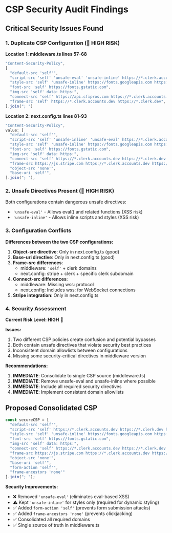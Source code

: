 # CSP Security Audit Findings

## Critical Security Issues Found

### 1. Duplicate CSP Configuration (🔴 HIGH RISK)

**Location 1: middleware.ts lines 57-68**
```typescript
"Content-Security-Policy",
[
  "default-src 'self'",
  "script-src 'self' 'unsafe-eval' 'unsafe-inline' https://*.clerk.accounts.dev https://*.clerk.dev",
  "style-src 'self' 'unsafe-inline' https://fonts.googleapis.com https://*.clerk.accounts.dev https://*.clerk.dev",
  "font-src 'self' https://fonts.gstatic.com",
  "img-src 'self' data: https:",
  "connect-src 'self' https://api.cfipros.com https://*.clerk.accounts.dev https://*.clerk.dev https://us.i.posthog.com",
  "frame-src 'self' https://*.clerk.accounts.dev https://*.clerk.dev",
].join("; ")
```

**Location 2: next.config.ts lines 81-93**
```typescript
"Content-Security-Policy",
value: [
  "default-src 'self'",
  "script-src 'self' 'unsafe-inline' 'unsafe-eval' https://*.clerk.accounts.dev https://*.clerk.dev https://safe-rooster-9.clerk.accounts.dev https://js.stripe.com",
  "style-src 'self' 'unsafe-inline' https://fonts.googleapis.com https://*.clerk.accounts.dev https://*.clerk.dev",
  "font-src 'self' https://fonts.gstatic.com",
  "img-src 'self' data: https:",
  "connect-src 'self' https://*.clerk.accounts.dev https://*.clerk.dev https://safe-rooster-9.clerk.accounts.dev https://api.cfipros.com https://us.i.posthog.com wss:",
  "frame-src https://js.stripe.com https://*.clerk.accounts.dev https://*.clerk.dev https://safe-rooster-9.clerk.accounts.dev",
  "object-src 'none'",
  "base-uri 'self'",
].join("; "),
```

### 2. Unsafe Directives Present (🔴 HIGH RISK)

Both configurations contain dangerous unsafe directives:
- `'unsafe-eval'` - Allows eval() and related functions (XSS risk)
- `'unsafe-inline'` - Allows inline scripts and styles (XSS risk)

### 3. Configuration Conflicts

**Differences between the two CSP configurations:**
1. **Object-src directive**: Only in next.config.ts (good)
2. **Base-uri directive**: Only in next.config.ts (good) 
3. **Frame-src differences**: 
   - middleware: `'self'` + clerk domains
   - next.config: stripe + clerk + specific clerk subdomain
4. **Connect-src differences**:
   - middleware: Missing wss: protocol
   - next.config: Includes wss: for WebSocket connections
5. **Stripe integration**: Only in next.config.ts

### 4. Security Assessment

**Current Risk Level: HIGH** 🔴

**Issues:**
1. Two different CSP policies create confusion and potential bypasses
2. Both contain unsafe directives that violate security best practices
3. Inconsistent domain allowlists between configurations
4. Missing some security-critical directives in middleware version

**Recommendations:**
1. **IMMEDIATE**: Consolidate to single CSP source (middleware.ts)
2. **IMMEDIATE**: Remove unsafe-eval and unsafe-inline where possible
3. **IMMEDIATE**: Include all required security directives
4. **IMMEDIATE**: Implement consistent domain allowlists

## Proposed Consolidated CSP

```typescript
const secureCSP = [
  "default-src 'self'",
  "script-src 'self' https://*.clerk.accounts.dev https://*.clerk.dev https://js.stripe.com",
  "style-src 'self' 'unsafe-inline' https://fonts.googleapis.com https://*.clerk.accounts.dev https://*.clerk.dev",
  "font-src 'self' https://fonts.gstatic.com",
  "img-src 'self' data: https:",
  "connect-src 'self' https://*.clerk.accounts.dev https://*.clerk.dev https://api.cfipros.com https://us.i.posthog.com wss:",
  "frame-src https://js.stripe.com https://*.clerk.accounts.dev https://*.clerk.dev",
  "object-src 'none'",
  "base-uri 'self'",
  "form-action 'self'",
  "frame-ancestors 'none'"
].join("; ");
```

**Security Improvements:**
- ❌ Removed `'unsafe-eval'` (eliminates eval-based XSS)  
- ⚠️ Kept `'unsafe-inline'` for styles only (required for dynamic styling)
- ✅ Added `form-action 'self'` (prevents form submission attacks)
- ✅ Added `frame-ancestors 'none'` (prevents clickjacking)
- ✅ Consolidated all required domains
- ✅ Single source of truth in middleware.ts
